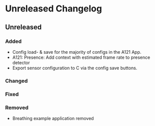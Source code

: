 # Unreleased Changelog

## Unreleased

### Added
- Config load- & save for the majority of configs in the A121 App.
- A121: Presence: Add context with estimated frame rate to presence detector
- Export sensor configuration to C via the config save buttons.

### Changed

### Fixed

### Removed
- Breathing example application removed
